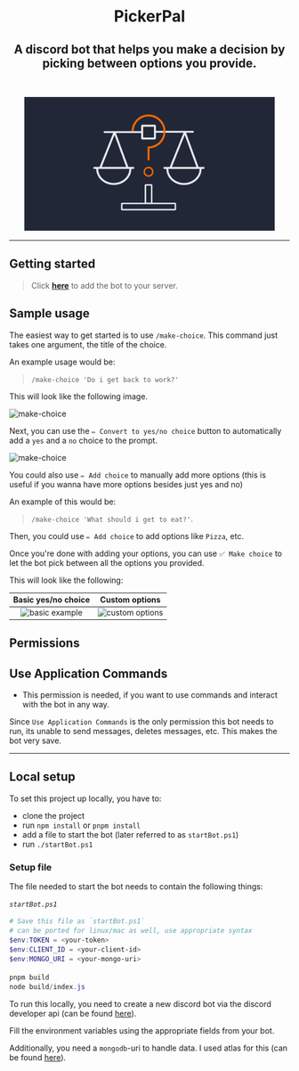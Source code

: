 <h1 align="center">PickerPal</h1>
<h2 align="center">A discord bot that helps you make a decision by picking between options you provide.</h2>
<br>
<p align="center">
  <img src="images/logo.png" width=450 />
</p>


---

## Getting started

> Click [**here**](https://discord.com/oauth2/authorize?client_id=1058782828109758497&permissions=2147483648&scope=applications.commands%20bot) to add the bot to your server.

## Sample usage

The easiest way to get started is to use `/make-choice`. This command just takes one argument, the title of the choice.

An example usage would be:

> `/make-choice 'Do i get back to work?'`

This will look like the following image.

<img alt="make-choice" src="https://i.imgur.com/tfiAs0F.png" />


Next, you can use the `✏️ Convert to yes/no choice` button to automatically add a `yes` and a `no` choice to the prompt.

<img alt="make-choice" src="https://i.imgur.com/wGrJsoY.png" />

You could also use `✏️ Add choice` to manually add more options (this is useful if you wanna have more options besides just yes and no)

An example of this would be:

> `/make-choice 'What should i get to eat?'`.

Then, you could use `✏️ Add choice` to add options like `Pizza`, etc.

Once you're done with adding your options, you can use `✅ Make choice` to let the bot pick between all the options you provided.

This will look like the following:

Basic yes/no choice             |  Custom options
:-------------------------:|:-------------------------:
![basic example](https://i.imgur.com/kY7yolG.png)  |  ![custom options](https://i.imgur.com/W4x6kkA.png)




## Permissions

##  **Use Application Commands**

  - This permission is needed, if you want to use commands and interact with the bot in any way.

Since `Use Application Commands` is the only permission this bot needs to run, its unable to send messages, deletes messages, etc. This makes the bot very save.

---

## Local setup

To set this project up locally, you have to:

  - clone the project
  - run `npm install` or `pnpm install`
  - add a file to start the bot (later referred to as `startBot.ps1`)
  - run `./startBot.ps1`

### Setup file
The file needed to start the bot needs to contain the following things:

*`startBot.ps1`*
```ps1
# Save this file as `startBot.ps1`
# can be ported for linux/mac as well, use appropriate syntax
$env:TOKEN = <your-token>
$env:CLIENT_ID = <your-client-id>
$env:MONGO_URI = <your-mongo-uri>

pnpm build
node build/index.js
```
To run this locally, you need to create a new discord bot via the discord developer api (can be found [here](https://discord.com/developers/applications)).

Fill the environment variables using the appropriate fields from your bot.

Additionally, you need a `mongodb`-uri to handle data. I used atlas for this (can be found [here](https://cloud.mongodb.com/)).
